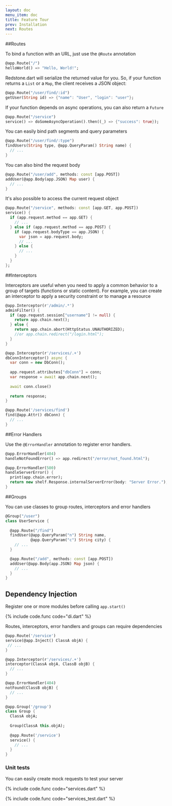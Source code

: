 ```yaml
---
layout: doc
menu_item: doc
title: Feature Tour
prev: Installation
next: Routes
---
```

##Routes

To bind a function with an URL, just use the `@Route` annotation

```dart
@app.Route("/")
helloWorld() => "Hello, World!";
```

Redstone.dart will serialize the returned value for you. So, if your function returns a `List` or a `Map`, the client receives a JSON object:

```dart
@app.Route("/user/find/:id")
getUser(String id) => {"name": "User", "login": "user"};
```

If your function depends on async operations, you can also return a `Future`

```dart
@app.Route("/service")
service() => doSomeAsyncOperation().then((_) => {"success": true});
```

You can easily bind path segments and query parameters

```dart
@app.Route("/user/find/:type")
findUsers(String type, @app.QueryParam() String name) {
  // ...
}
```

You can also bind the request body

```dart
@app.Route("/user/add", methods: const [app.POST])
addUser(@app.Body(app.JSON) Map user) {
  // ...
}
```

It's also possible to access the current request object

```dart
@app.Route("/service", methods: const [app.GET, app.POST])
service() {
  if (app.request.method == app.GET) {
    // ...
  } else if (app.request.method == app.POST) {
    if (app.request.bodyType == app.JSON) {
      var json = app.request.body;
      // ...
    } else {
      // ...
    }
  }
};
```

##Interceptors

Interceptors are useful when you need to apply a common behavior to a group of targets (functions or static content). For example, you can create an interceptor to apply a security constraint or to manage a resource

```dart
@app.Interceptor(r'/admin/.*')
adminFilter() {
  if (app.request.session["username"] != null) {
    return app.chain.next();
  } else {
    return app.chain.abort(HttpStatus.UNAUTHORIZED);
    //or app.chain.redirect("/login.html");
  }
}
```

```dart
@app.Interceptor(r'/services/.+')
dbConnInterceptor() async {
  var conn = new DbConn();
  
  app.request.attributes["dbConn"] = conn;
  var response = await app.chain.next();
  
  await conn.close()
  
  return response;
}

@app.Route('/services/find')
find(@app.Attr() dbConn) {
  // ...
}
```

##Error Handlers

Use the `@ErrorHandler` annotation to register error handlers.

```dart
@app.ErrorHandler(404)
handleNotFoundError() => app.redirect("/error/not_found.html");
```

```dart
@app.ErrorHandler(500)
handleServerError() {
  print(app.chain.error);
  return new shelf.Response.internalServerError(body: "Server Error.");
}
```

##Groups

You can use classes to group routes, interceptors and error handlers

```dart
@Group("/user")
class UserService {
  
  @app.Route("/find")
  findUser(@app.QueryParam("n") String name,
           @app.QueryParam("c") String city) {
    // ...
  }

  @app.Route("/add", methods: const [app.POST])
  addUser(@app.Body(app.JSON) Map json) {
    // ...
  }
}
```

## Dependency Injection

Register one or more modules before calling `app.start()`

{% include code.func code="di.dart" %}

Routes, interceptors, error handlers and groups can require dependencies

```dart
@app.Route('/service')
service(@app.Inject() ClassA objA) {
 // ...
}
```

```dart
@app.Interceptor(r'/services/.+')
interceptor(ClassA objA, ClassB objB) {
  // ...
}
```

```dart
@app.ErrorHandler(404)
notFound(ClassB objB) {
  // ...
}
```

```dart
@app.Group('/group')
class Group {
  ClassA objA;
  
  Group(ClassA this.objA);
  
  @app.Route('/service')
  service() {
    // ...
  }
}
```

### Unit tests

You can easily create mock requests to test your server

{% include code.func code="services.dart" %}

{% include code.func code="services_test.dart" %}
